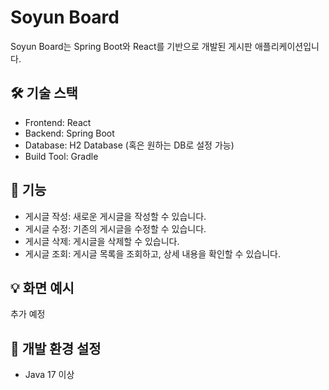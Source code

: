 # Soyun Board
Soyun Board는 Spring Boot와 React를 기반으로 개발된 게시판 애플리케이션입니다. 
     
## 🛠 기술 스택
* Frontend: React  
* Backend: Spring Boot
* Database: H2 Database (혹은 원하는 DB로 설정 가능) 
* Build Tool: Gradle
    
## 🚀 기능
* 게시글 작성: 새로운 게시글을 작성할 수 있습니다.
* 게시글 수정: 기존의 게시글을 수정할 수 있습니다.
* 게시글 삭제: 게시글을 삭제할 수 있습니다.
* 게시글 조회: 게시글 목록을 조회하고, 상세 내용을 확인할 수 있습니다.
  
## 💡 화면 예시
추가 예정

## 🔧 개발 환경 설정
* Java 17 이상
